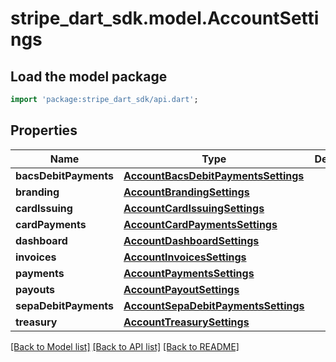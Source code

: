 # stripe_dart_sdk.model.AccountSettings

## Load the model package
```dart
import 'package:stripe_dart_sdk/api.dart';
```

## Properties
Name | Type | Description | Notes
------------ | ------------- | ------------- | -------------
**bacsDebitPayments** | [**AccountBacsDebitPaymentsSettings**](AccountBacsDebitPaymentsSettings.md) |  | [optional] 
**branding** | [**AccountBrandingSettings**](AccountBrandingSettings.md) |  | 
**cardIssuing** | [**AccountCardIssuingSettings**](AccountCardIssuingSettings.md) |  | [optional] 
**cardPayments** | [**AccountCardPaymentsSettings**](AccountCardPaymentsSettings.md) |  | 
**dashboard** | [**AccountDashboardSettings**](AccountDashboardSettings.md) |  | 
**invoices** | [**AccountInvoicesSettings**](AccountInvoicesSettings.md) |  | [optional] 
**payments** | [**AccountPaymentsSettings**](AccountPaymentsSettings.md) |  | 
**payouts** | [**AccountPayoutSettings**](AccountPayoutSettings.md) |  | [optional] 
**sepaDebitPayments** | [**AccountSepaDebitPaymentsSettings**](AccountSepaDebitPaymentsSettings.md) |  | [optional] 
**treasury** | [**AccountTreasurySettings**](AccountTreasurySettings.md) |  | [optional] 

[[Back to Model list]](../README.md#documentation-for-models) [[Back to API list]](../README.md#documentation-for-api-endpoints) [[Back to README]](../README.md)


